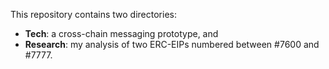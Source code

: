 This repository contains two directories:  
- **Tech**: a cross-chain messaging prototype, and
- **Research**: my analysis of two ERC-EIPs numbered between #7600 and #7777.
